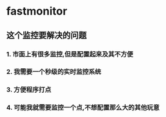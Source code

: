 # fastmonitor

## 这个监控要解决的问题

### 1. 市面上有很多监控,但是配置起来及其不方便
### 2. 我需要一个秒级的实时监控系统
### 3. 方便程序打点
### 4. 可能我就需要监控一个点,不想配置那么大的其他玩意



